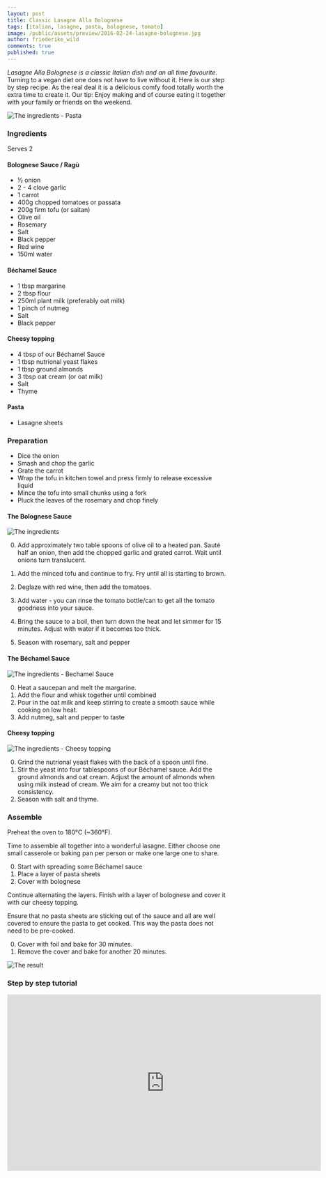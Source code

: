 ```yaml
---
layout: post
title: Classic Lasagne Alla Bolognese
tags: [italian, lasagne, pasta, bolognese, tomato]
image: /public/assets/preview/2016-02-24-lasagne-bolognese.jpg
author: friederike_wild
comments: true
published: true
---
```



*Lasagne Alla Bolognese is a classic Italian dish and an all time favourite*. Turning to a vegan diet one does not have to live without it. Here is our step by step recipe. As the real deal it is a delicious comfy food totally worth the extra time to create it. Our tip: Enjoy making and of course eating it together with your family or friends on the weekend.


<!--more-->

![The ingredients - Pasta](/public/assets/2016-02-24-lasagne-pasta.jpg "The ingredients - Pasta")

### Ingredients

Serves 2

#### Bolognese Sauce / Ragù

* ½ onion
* 2 - 4 clove garlic
* 1 carrot
* 400g chopped tomatoes or passata
* 200g firm tofu (or saitan)
* Olive oil
* Rosemary
* Salt
* Black pepper
* Red wine
* 150ml water


#### Béchamel Sauce
* 1 tbsp margarine
* 2 tbsp flour
* 250ml plant milk (preferably oat milk)
* 1 pinch of nutmeg
* Salt
* Black pepper



#### Cheesy topping

* 4 tbsp of our Béchamel Sauce
* 1 tbsp nutrional yeast flakes
* 1 tbsp ground almonds
* 3 tbsp oat cream (or oat milk)
* Salt
* Thyme


#### Pasta

* Lasagne sheets


### Preparation

* Dice the onion
* Smash and chop the garlic
* Grate the carrot
* Wrap the tofu in kitchen towel and press firmly to release excessive liquid
* Mince the tofu into small chunks using a fork
* Pluck the leaves of the rosemary and chop finely



#### The Bolognese Sauce

![The ingredients](/public/assets/2016-02-24-lasagne-bolognese.jpg "The ingredients - Bolognese Sauce")

0. Add approximately two table spoons of olive oil to a heated pan. Sauté half an onion, then add the chopped garlic and grated carrot. Wait until onions turn translucent.

0. Add the minced tofu and continue to fry. Fry until all is starting to brown.

0. Deglaze with red wine, then add the tomatoes.

0. Add water - you can rinse the tomato bottle/can to get all the tomato goodness into your sauce.

0. Bring the sauce to a boil, then turn down the heat and let simmer for 15 minutes. Adjust with water if it becomes too thick.

0. Season with rosemary, salt and pepper



#### The Béchamel Sauce

![The ingredients - Bechamel Sauce](/public/assets/2016-02-24-lasagne-bechamel.jpg "The ingredients - Bechamel Sauce")

0. Heat a saucepan and melt the margarine.
0. Add the flour and whisk together until combined
0. Pour in the oat milk and keep stirring to create a smooth sauce while cooking on low heat.
1. Add nutmeg, salt and pepper to taste


#### Cheesy topping

![The ingredients - Cheesy topping](/public/assets/2016-02-24-lasagne-cheese.jpg "The ingredients - Cheesy topping")

0. Grind the nutrional yeast flakes with the back of a spoon until fine. 
0. Stir the yeast into four tablespoons of our Béchamel sauce. Add the ground almonds and oat cream. Adjust the amount of almonds when using milk instead of cream. We aim for a creamy but not too thick consistency.
0. Season with salt and thyme.



### Assemble

Preheat the oven to 180°C (~360°F).

Time to assemble all together into a wonderful lasagne. Either choose one small casserole or baking pan per person or make one large one to share.

0. Start with spreading some Béchamel sauce
1. Place a layer of pasta sheets
2. Cover with bolognese

Continue alternating the layers. Finish with a layer of bolognese and cover it with our cheesy topping.

Ensure that no pasta sheets are sticking out of the sauce and all are well covered to ensure the pasta to get cooked. This way the pasta does not need to be pre-cooked.  

0. Cover with foil and bake for 30 minutes.
1. Remove the cover and bake for another 20 minutes.


![The result](/public/assets/2016-02-24-lasagne-result.jpg "The result")


### Step by step tutorial


<iframe width="720" height="405" src="http://www.youtube.com/embed/ws3Q6kQo0NQ?rel=0" frameborder="0" allowfullscreen> </ iframe>
